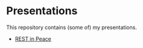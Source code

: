 # Presentations 

This repository contains (some of) my presentations.

* [REST in Peace](https://github.com/hslatman/presentations/tree/rest-in-peace)

